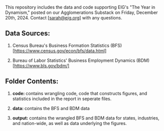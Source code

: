 This repository includes the data and code supporting EIG's "The Year in Dynamism," posted on our Agglomerations Substack on Friday, December 20th, 2024. Contact [sarah@eig.org] with any questions.


## Data Sources:

1. Census Bureau's Business Formation Statistics (BFS) [https://www.census.gov/econ/bfs/data.html]

2. Bureau of Labor Statistics' Business Employment Dynamics (BDM) [https://www.bls.gov/bdm/]

## Folder Contents:

1. <b>code: </b> contains wrangling code, code that constructs figures, and statistics included in the report in seperate files.

2. <b>data: </b> contains the BFS and BDM data

3. <b>output: </b> contains the wrangled BFS and BDM data for states, industries, and nation-wide, as well as data underlying the figures.
